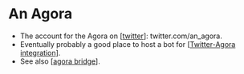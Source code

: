 # An Agora

- The account for the Agora on [[twitter]]: twitter.com/an_agora.
- Eventually probably a good place to host a bot for [[Twitter-Agora integration]].
- See also [[agora bridge]].


[//begin]: # "Autogenerated link references for markdown compatibility"
[twitter]: twitter "Twitter"
[Twitter-Agora integration]: twitter-agora-integration "Twitter Agora Integration"
[agora bridge]: agora-bridge "Agora Bridge"
[//end]: # "Autogenerated link references"